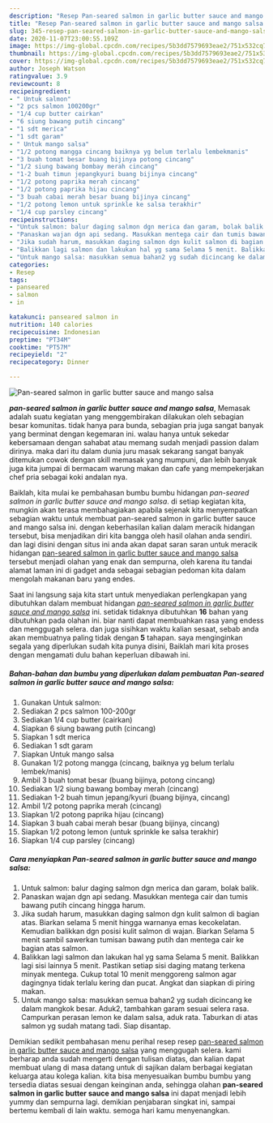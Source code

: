 ```yaml
---
description: "Resep Pan-seared salmon in garlic butter sauce and mango salsa yang nikmat"
title: "Resep Pan-seared salmon in garlic butter sauce and mango salsa yang nikmat"
slug: 345-resep-pan-seared-salmon-in-garlic-butter-sauce-and-mango-salsa-yang-nikmat
date: 2020-11-07T23:00:55.109Z
image: https://img-global.cpcdn.com/recipes/5b3dd7579693eae2/751x532cq70/pan-seared-salmon-in-garlic-butter-sauce-and-mango-salsa-foto-resep-utama.jpg
thumbnail: https://img-global.cpcdn.com/recipes/5b3dd7579693eae2/751x532cq70/pan-seared-salmon-in-garlic-butter-sauce-and-mango-salsa-foto-resep-utama.jpg
cover: https://img-global.cpcdn.com/recipes/5b3dd7579693eae2/751x532cq70/pan-seared-salmon-in-garlic-butter-sauce-and-mango-salsa-foto-resep-utama.jpg
author: Joseph Watson
ratingvalue: 3.9
reviewcount: 8
recipeingredient:
- " Untuk salmon"
- "2 pcs salmon 100200gr"
- "1/4 cup butter cairkan"
- "6 siung bawang putih cincang"
- "1 sdt merica"
- "1 sdt garam"
- " Untuk mango salsa"
- "1/2 potong mangga cincang baiknya yg belum terlalu lembekmanis"
- "3 buah tomat besar buang bijinya potong cincang"
- "1/2 siung bawang bombay merah cincang"
- "1-2 buah timun jepangkyuri buang bijinya cincang"
- "1/2 potong paprika merah cincang"
- "1/2 potong paprika hijau cincang"
- "3 buah cabai merah besar buang bijinya cincang"
- "1/2 potong lemon untuk sprinkle ke salsa terakhir"
- "1/4 cup parsley cincang"
recipeinstructions:
- "Untuk salmon: balur daging salmon dgn merica dan garam, bolak balik."
- "Panaskan wajan dgn api sedang. Masukkan mentega cair dan tumis bawang putih cincang hingga harum."
- "Jika sudah harum, masukkan daging salmon dgn kulit salmon di bagian atas. Biarkan selama 5 menit hingga warnanya emas kecokelatan. Kemudian balikkan dgn posisi kulit salmon di wajan. Biarkan Selama 5 menit sambil sawerkan tumisan bawang putih dan mentega cair ke bagian atas salmon."
- "Balikkan lagi salmon dan lakukan hal yg sama Selama 5 menit. Balikkan lagi sisi lainnya 5 menit. Pastikan setiap sisi daging matang terkena minyak mentega. Cukup total 10 menit menggoreng salmon agar dagingnya tidak terlalu kering dan pucat. Angkat dan siapkan di piring makan."
- "Untuk mango salsa: masukkan semua bahan2 yg sudah dicincang ke dalam mangkok besar. Aduk2, tambahkan garam sesuai selera rasa. Campurkan perasan lemon ke dalam salsa, aduk rata. Taburkan di atas salmon yg sudah matang tadi. Siap disantap."
categories:
- Resep
tags:
- panseared
- salmon
- in

katakunci: panseared salmon in 
nutrition: 140 calories
recipecuisine: Indonesian
preptime: "PT34M"
cooktime: "PT57M"
recipeyield: "2"
recipecategory: Dinner

---
```



![Pan-seared salmon in garlic butter sauce and mango salsa](https://img-global.cpcdn.com/recipes/5b3dd7579693eae2/751x532cq70/pan-seared-salmon-in-garlic-butter-sauce-and-mango-salsa-foto-resep-utama.jpg)

<b><i>pan-seared salmon in garlic butter sauce and mango salsa</i></b>, Memasak adalah suatu kegiatan yang menggembirakan dilakukan oleh sebagian besar komunitas. tidak hanya para bunda, sebagian pria juga sangat banyak yang berminat dengan kegemaran ini. walau hanya untuk sekedar kebersamaan dengan sahabat atau memang sudah menjadi passion dalam dirinya. maka dari itu dalam dunia juru masak sekarang sangat banyak ditemukan cowok dengan skill memasak yang mumpuni, dan lebih banyak juga kita jumpai di bermacam warung makan dan cafe yang mempekerjakan chef pria sebagai koki andalan nya.

Baiklah, kita mulai ke pembahasan bumbu bumbu hidangan <i>pan-seared salmon in garlic butter sauce and mango salsa</i>. di setiap kegiatan kita, mungkin akan terasa membahagiakan apabila sejenak kita menyempatkan sebagian waktu untuk membuat pan-seared salmon in garlic butter sauce and mango salsa ini. dengan keberhasilan kalian dalam meracik hidangan tersebut, bisa menjadikan diri kita bangga oleh hasil olahan anda sendiri. dan lagi disini dengan situs ini anda akan dapat saran saran untuk meracik hidangan <u>pan-seared salmon in garlic butter sauce and mango salsa</u> tersebut menjadi olahan yang enak dan sempurna, oleh karena itu tandai alamat laman ini di gadget anda sebagai sebagian pedoman kita dalam mengolah makanan baru yang endes.




Saat ini langsung saja kita start untuk menyediakan perlengkapan yang dibutuhkan dalam membuat hidangan <u><i>pan-seared salmon in garlic butter sauce and mango salsa</i></u> ini. setidak tidaknya dibutuhkan <b>16</b> bahan yang dibutuhkan pada olahan ini. biar nanti dapat membuahkan rasa yang endess dan menggugah selera. dan juga sisihkan waktu kalian sesaat, sebab anda akan membuatnya paling tidak dengan <b>5</b> tahapan. saya menginginkan segala yang diperlukan sudah kita punya disini, Baiklah mari kita proses dengan mengamati dulu bahan keperluan dibawah ini.

<!--inarticleads1-->

##### Bahan-bahan dan bumbu yang diperlukan dalam pembuatan Pan-seared salmon in garlic butter sauce and mango salsa:

1. Gunakan  Untuk salmon:
1. Sediakan 2 pcs salmon 100-200gr
1. Sediakan 1/4 cup butter (cairkan)
1. Siapkan 6 siung bawang putih (cincang)
1. Siapkan 1 sdt merica
1. Sediakan 1 sdt garam
1. Siapkan  Untuk mango salsa
1. Gunakan 1/2 potong mangga (cincang, baiknya yg belum terlalu lembek/manis)
1. Ambil 3 buah tomat besar (buang bijinya, potong cincang)
1. Sediakan 1/2 siung bawang bombay merah (cincang)
1. Sediakan 1-2 buah timun jepang/kyuri (buang bijinya, cincang)
1. Ambil 1/2 potong paprika merah (cincang)
1. Siapkan 1/2 potong paprika hijau (cincang)
1. Siapkan 3 buah cabai merah besar (buang bijinya, cincang)
1. Siapkan 1/2 potong lemon (untuk sprinkle ke salsa terakhir)
1. Siapkan 1/4 cup parsley (cincang)




<!--inarticleads2-->

##### Cara menyiapkan Pan-seared salmon in garlic butter sauce and mango salsa:

1. Untuk salmon: balur daging salmon dgn merica dan garam, bolak balik.
1. Panaskan wajan dgn api sedang. Masukkan mentega cair dan tumis bawang putih cincang hingga harum.
1. Jika sudah harum, masukkan daging salmon dgn kulit salmon di bagian atas. Biarkan selama 5 menit hingga warnanya emas kecokelatan. Kemudian balikkan dgn posisi kulit salmon di wajan. Biarkan Selama 5 menit sambil sawerkan tumisan bawang putih dan mentega cair ke bagian atas salmon.
1. Balikkan lagi salmon dan lakukan hal yg sama Selama 5 menit. Balikkan lagi sisi lainnya 5 menit. Pastikan setiap sisi daging matang terkena minyak mentega. Cukup total 10 menit menggoreng salmon agar dagingnya tidak terlalu kering dan pucat. Angkat dan siapkan di piring makan.
1. Untuk mango salsa: masukkan semua bahan2 yg sudah dicincang ke dalam mangkok besar. Aduk2, tambahkan garam sesuai selera rasa. Campurkan perasan lemon ke dalam salsa, aduk rata. Taburkan di atas salmon yg sudah matang tadi. Siap disantap.




Demikian sedikit pembahasan menu perihal resep resep <u>pan-seared salmon in garlic butter sauce and mango salsa</u> yang menggugah selera. kami berharap anda sudah mengerti dengan tulisan diatas, dan kalian dapat membuat ulang di masa datang untuk di sajikan dalam berbagai kegiatan keluarga atau kolega kalian. kita bisa menyesuaikan bumbu bumbu yang tersedia diatas sesuai dengan keinginan anda, sehingga olahan <b>pan-seared salmon in garlic butter sauce and mango salsa</b> ini dapat menjadi lebih yummy dan sempurna lagi. demikian penjabaran singkat ini, sampai bertemu kembali di lain waktu. semoga hari kamu menyenangkan.
